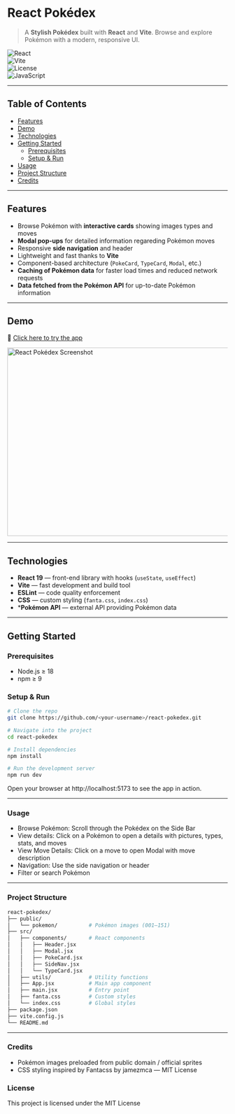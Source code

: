 # React Pokédex  

> A **Stylish Pokédex** built with **React** and **Vite**. Browse and explore Pokémon with a modern, responsive UI.  

![React](https://img.shields.io/badge/React-19.1-blue?logo=react)  
![Vite](https://img.shields.io/badge/Vite-7.1-purple?logo=vite)  
![License](https://img.shields.io/badge/license-MIT-green)  
![JavaScript](https://img.shields.io/badge/JavaScript-ES6-yellow?logo=javascript)  

---

## Table of Contents
- [Features](#features)
- [Demo](#demo)
- [Technologies](#technologies)
- [Getting Started](#getting-started)
  - [Prerequisites](#prerequisites)
  - [Setup & Run](#setup--run)
- [Usage](#usage)
- [Project Structure](#project-structure)
- [Credits](#credits)

---

## Features
- Browse Pokémon with **interactive cards** showing images types and moves  
- **Modal pop-ups** for detailed information regareding Pokémon moves
- Responsive **side navigation** and header  
- Lightweight and fast thanks to **Vite**  
- Component-based architecture (`PokeCard`, `TypeCard`, `Modal`, etc.)  
- **Caching of Pokémon data** for faster load times and reduced network requests  
- **Data fetched from the Pokémon API** for up-to-date Pokémon information  

---

## Demo
🔗 [Click here to try the app](https://flashypokedex.netlify.app/)   
  
<img width="817" height="431" alt="React Pokédex Screenshot" src="https://via.placeholder.com/800x400.png?text=React+Pok%C3%A9dex" />


---

## Technologies
- **React 19** — front-end library with hooks (`useState`, `useEffect`)  
- **Vite** — fast development and build tool  
- **ESLint** — code quality enforcement  
- **CSS** — custom styling (`fanta.css`, `index.css`)  
- ***Pokémon API** — external API providing Pokémon data  

---

## Getting Started

### Prerequisites
- Node.js ≥ 18  
- npm ≥ 9  

### Setup & Run
```bash
# Clone the repo
git clone https://github.com/<your-username>/react-pokedex.git

# Navigate into the project
cd react-pokedex

# Install dependencies
npm install

# Run the development server
npm run dev
```
Open your browser at http://localhost:5173 to see the app in action.

---

### Usage
- Browse Pokémon: Scroll through the Pokédex on the Side Bar
- View details: Click on a Pokémon to open a details with pictures, types, stats, and moves
- View Move Details: Click on a move to open Modal with move description
- Navigation: Use the side navigation or header
- Filter or search Pokémon 
---

### Project Structure
```bash
react-pokedex/
├── public/
│   └── pokemon/          # Pokémon images (001–151)
├── src/
│   ├── components/       # React components
│   │   ├── Header.jsx
│   │   ├── Modal.jsx
│   │   ├── PokeCard.jsx
│   │   ├── SideNav.jsx
│   │   └── TypeCard.jsx
│   ├── utils/            # Utility functions
│   ├── App.jsx           # Main app component
│   ├── main.jsx          # Entry point
│   ├── fanta.css         # Custom styles
│   └── index.css         # Global styles
├── package.json
├── vite.config.js
└── README.md
```
---
### Credits
- Pokémon images preloaded from public domain / official sprites
- CSS styling inspired by Fantacss by jamezmca — MIT License

### License 
This project is licensed under the MIT License 